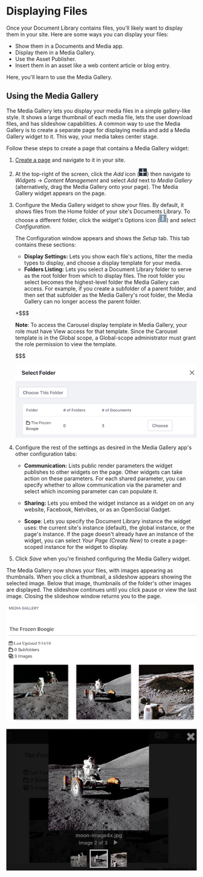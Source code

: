 # Displaying Files [](id=displaying-files)

Once your Document Library contains files, you'll likely want to display them in 
your site. Here are some ways you can display your files:

-   Show them in a Documents and Media app.
-   Display them in a Media Gallery.
-   Use the Asset Publisher.
-   Insert them in an asset like a web content article or blog entry.

Here, you'll learn to use the Media Gallery. 

## Using the Media Gallery [](id=using-the-media-gallery)

The Media Gallery lets you display your media files in a simple gallery-like 
style. It shows a large thumbnail of each media file, lets the user download 
files, and has slideshow capabilities. A common way to use the Media Gallery is 
to create a separate page for displaying media and add a Media Gallery widget to 
it. This way, your media takes center stage. 

Follow these steps to create a page that contains a Media Gallery widget: 

1.  [Create a page](/discover/portal/-/knowledge_base/7-1/creating-and-managing-pages) 
    and navigate to it in your site. 

2.  At the top-right of the screen, click the *Add* icon
    (![Add](../../../../images/icon-add-app.png)) then navigate to 
    *Widgets* &rarr; *Content Management* and select *Add* next to *Media 
    Gallery* (alternatively, drag the Media Gallery onto your page). The Media 
    Gallery widget appears on the page. 

3.  Configure the Media Gallery widget to show your files. By default, it shows 
    files from the Home folder of your site's Documents Library. To choose a 
    different folder, click the widget's Options icon 
    (![Options](../../../../images/icon-app-options.png)) and select 
    *Configuration*. 

    The Configuration window appears and shows the *Setup* tab. This tab 
    contains these sections: 
    
    -   **Display Settings:** Lets you show each file's actions, filter the 
        media types to display, and choose a display template for your media. 
    -   **Folders Listing:** Lets you select a Document Library folder to serve
        as the root folder from which to display files. The root folder you 
        select becomes the highest-level folder the Media Gallery can access. 
        For example, if you create a subfolder of a parent folder, and then set 
        that subfolder as the Media Gallery's root folder, the Media Gallery can 
        no longer access the parent folder. 

    +$$$

    **Note**: To access the Carousel display template in Media Gallery, your 
    role must have View access for that template. Since the Carousel template is 
    in the Global scope, a Global-scope administrator must grant the role 
    permission to view the template. 

    $$$

    ![Figure 1: You can configure the Media Gallery to use any Documents and Media folder as its root folder.](../../../../images/dm-select-root-folder.png)

4.  Configure the rest of the settings as desired in the Media Gallery app's 
    other configuration tabs: 

    -   **Communication:** Lists public render parameters the widget publishes 
        to other widgets on the page. Other widgets can take action on these 
        parameters. For each shared parameter, you can specify whether to allow 
        communication via the parameter and select which incoming parameter can 
        can populate it. 

    -   **Sharing:** Lets you embed the widget instance as a widget on on any 
        website, Facebook, Netvibes, or as an OpenSocial Gadget. 

    -   **Scope**: Lets you specify the Document Library instance the widget 
        uses: the current site's instance (default), the global instance, or the 
        page's instance. If the page doesn't already have an instance of the 
        widget, you can select *Your Page (Create New)* to create a page-scoped 
        instance for the widget to display. 

5.  Click *Save* when you're finished configuring the Media Gallery widget. 

The Media Gallery now shows your files, with images appearing as thumbnails. 
When you click a thumbnail, a slideshow appears showing the selected image. 
Below that image, thumbnails of the folder's other images are displayed. The 
slideshow continues until you click pause or view the last image. Closing the 
slideshow window returns you to the page. 

![Figure 2: The Media Gallery renders large thumbnail images of media files.](../../../../images/dm-media-gallery.png)

![Figure 3: The Media Gallery's slideshow provides a nice way to view images.](../../../../images/dm-media-gallery-slideshow.png) 
